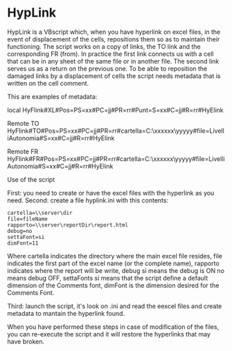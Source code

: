 # HypLink
HypLink is a VBscript which, when you have hyperlink on excel files, in the event of displacement of the cells, repositions them so as to maintain their functioning.
The script works on a copy of links, the TO link and the corresponding FR (from). In practice the first link connects us with a cell that can be in any sheet of the same file or in another file. The second link serves us as a return on the previous one.
To be able to reposition the damaged links by a displacement of cells the script needs metadata that is written on the cell comment.

This are examples of metadata:

  local
  HyFlink#XL#Pos=PS=xx#PC=jj#PR=rr#Punt=S=xx#C=jj#R=rr#HyElink
  
  Remote TO
  HyFlink#TO#Pos=PS=xx#PC=jj#PR=rr#cartella=C:\xxxxxx\yyyyy#file=LivelliAutonomia#S=xx#C=jj#R=rr#HyElink
  
  Remote FR
  HyFlink#FR#Pos=PS=xx#PC=jj#PR=rr#cartella=C:\xxxxxx\yyyyy#file=LivelliAutonomia#S=xx#C=jj#R=rr#HyElink
  
Use of the script

First: you need to create or have the excel files with the hyperlink as you need.
Second: create a file hyplink.ini with this contents:

	cartella=\\server\dir
	file=fileName
	rapporto=\\server\reportDir\report.html
	debug=no
	settaFont=si
	dimFont=11

Where
	cartella indicates the directory where the main excel file resides,
	file indicates the first part of the excel name (or the complete name),
	rapporto indicates where the report will be write,
	debug si means the debug is ON no means debug OFF,
	settaFonts si means that the script define a default dimension of the Comments font,
	dimFont is the dimension desired for the Comments Font.
	
Third: launch the script, it's look on .ini and read the eexcel files and create metadata to mantain the hyperlink found.

When you have performed these steps in case of modification of the files, you can re-execute the script and it will restore the hyperlinks that may have broken.

